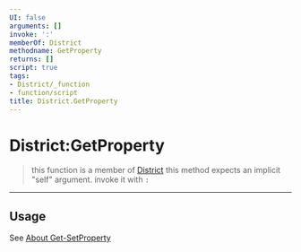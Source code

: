 ```yaml
---
UI: false
arguments: []
invoke: ':'
memberOf: District
methodname: GetProperty
returns: []
script: true
tags:
- District/_function
- function/script
title: District.GetProperty
---
```

# District:GetProperty
> this function is a member of [District](civ-6/lua/District.md)
> this method expects an implicit "self" argument. invoke it with `:`
-----
## Usage
See [About Get-SetProperty](civ-6/lua/articles/About%20Get-SetProperty.md)
